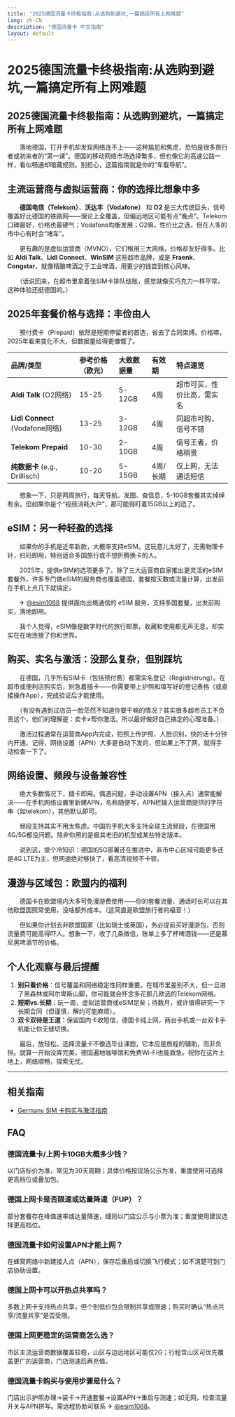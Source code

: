 ```yaml
---
title: "2025德国流量卡终极指南:从选购到避坑,一篇搞定所有上网难题"
lang: zh-CN
description: "德国流量卡 中文指南"
layout: default
---
```

# 2025德国流量卡终极指南:从选购到避坑,一篇搞定所有上网难题

## 2025德国流量卡终极指南：从选购到避坑，一篇搞定所有上网难题

　　落地德国，打开手机却发现网络连不上——这种尴尬和焦虑，恐怕是很多旅行者或初来者的“第一课”。德国的移动网络市场选择繁多，但也像它的高速公路一样，看似畅通却暗藏规则。别担心，这篇指南就是你的“车载导航”。

## 主流运营商与虚拟运营商：你的选择比想象中多

　　**德国电信（Telekom）**、**沃达丰（Vodafone）** 和 **O2** 是三大传统巨头，信号覆盖好比德国的铁路网——理论上全覆盖，但偏远地区可能有点“晚点”。Telekom口碑最好，价格也最硬气；Vodafone均衡发展；O2嘛，性价比之选，但在人多的市中心有时会“堵车”。

　　更有趣的是虚拟运营商（MVNO），它们租用三大网络，价格却友好得多。比如 **Aldi Talk**、**Lidl Connect**、**WinSIM** 这些超市品牌，或是 **Fraenk**、**Congstar**，就像精酿啤酒之于工业啤酒，用更少的钱尝到核心风味。

　　（话说回来，在超市里拿着张SIM卡排队结账，感觉就像买巧克力一样平常，这种体验还挺德国的。）

## 2025年套餐价格与选择：丰俭由人

　　预付费卡（Prepaid）依然是短期停留者的首选，省去了合同束缚。价格嘛，2025年看来变化不大，但数据量给得更慷慨了。

| 品牌/类型 | 参考价格（欧元） | 大致数据量 | 有效期 | 特点速览 |
| :--- | :--- | :--- | :--- | :--- |
| **Aldi Talk** (O2网络) | 15-25 | 5-12GB | 4周 | 超市可买，性价比高，需实名 |
| **Lidl Connect** (Vodafone网络) | 13-25 | 3-12GB | 4周 | 同超市可购，信号不错 |
| **Telekom Prepaid** | 10-30 | 2-10GB | 4周 | 信号王者，价格稍贵 |
| **纯数据卡** (e.g., Drillisch) | 10-20 | 5-15GB | 4周/长期 | 仅上网，无法通话短信 |

　　想象一下，只是两周旅行，每天导航、发图、查信息，5-10GB套餐其实绰绰有余。但如果你是个“视频消耗大户”，那可能得盯着15GB以上的选了。

## eSIM：另一种轻盈的选择

　　如果你的手机是近年新款，大概率支持eSIM。这玩意儿太好了，无需物理卡针，扫码即用，特别适合多国旅行或不想折腾换卡的人。

　　2025年，提供eSIM的选项更多了。除了三大运营商自家推出更灵活的eSIM套餐外，许多专门做eSIM的服务商也覆盖德国，套餐按天数或流量计算，出发前在手机上点几下就搞定。

　　✈ [@esim1088](https://t.me/s/esim1088) 提供面向出境通信的 eSIM 服务，支持多国套餐，出发前购买，落地即用。

　　我个人觉得，eSIM像是数字时代的旅行邮票，收藏和使用都无声无息，却实实在在地连接了你和世界。

## 购买、实名与激活：没那么复杂，但别踩坑

　　在德国，几乎所有SIM卡（包括预付费）都需实名登记（Registrierung）。在超市或便利店购买后，别急着插卡——你需要带上护照和填写好的登记表格（或直接操作App），完成验证后才能使用。

　　（有没有遇到过店员一脸茫然不知道你要干嘛的情况？其实很多超市员工不负责这个，他们的理解是：卖卡≠帮你激活。所以最好做好自己搞定的心理准备。）

　　激活过程通常在运营商App内完成，拍照上传护照、人脸识别，快的话十分钟内开通。记得，网络设置（APN）大多是自动下发的，但如果上不了网，就得手动检查一下了。

## 网络设置、频段与设备兼容性

　　绝大多数情况下，插卡即用。偶遇问题，手动设置APN（接入点）通常能解决——在手机网络设置里新建APN，名称随便写，APN栏输入运营商提供的字符串（如telekom），其他默认即可。

　　频段支持其实不用太焦虑。中国的手机大多支持全球主流频段，在德国用4G/5G都没问题。除非你用的是极其老旧的机型或某些特定版本。

　　说到这，提个冷知识：德国的5G部署还在推进中，非市中心区域可能更多还是4G LTE为主，但网速绝对够快了，看高清视频不卡顿。

## 漫游与区域包：欧盟内的福利

　　德国卡在欧盟境内大多可免漫游费使用——你的套餐流量、通话时长可以在其他欧盟国照常使用，没啥额外成本。（这简直是欧盟旅行者的福音！）

　　但如果你计划去非欧盟国家（比如瑞士或英国），务必提前买好漫游包，否则流量费可能高得吓人。想象一下，收了几条微信，账单上多了杯啤酒钱——还是慕尼黑啤酒节的价格。

## 个人化观察与最后提醒

1.  **别只看价格**：信号覆盖和网络稳定性同样重要。在城市里差别不大，但一旦进了黑森林或阿尔卑斯山脚，你可能就会怀念多花那几欧选的Telekom网络。
2.  **短期vs.长期**：玩一周，虚拟运营商或eSIM足矣；待数月，或许值得研究一下长期合同（但谨慎，解约可能麻烦）。
3.  **双卡双待是王道**：保留国内卡收短信，德国卡纯上网，两台手机或一台双卡手机能让你无缝切换。

　　最后，放轻松。选择流量卡不像选毕业课题，它本应是旅程的辅助，而非负担。就算一开始没弄完美，德国遍地咖啡馆和免费Wi-Fi也能救急。祝你在这片土地上，网络顺畅，探索无忧。

<!-- crosslink -->
---

## 相关指南

- [Germany SIM 卡购买与激活指南](https://faciylike.github.io/germany-sim-guides)

<!-- BEGIN_GERMANY_FAQ -->
## FAQ

### 德国流量卡/上网卡10GB大概多少钱？
以门店标价为准，常见为30天周期；具体价格按现场公示为准，重度使用可选择更高档位或叠加包。

### 德国上网卡是否限速或达量降速（FUP）？
部分套餐存在峰值速率或达量降速，细则以门店公示与小票为准；重度使用建议选择更高档位。

### 德国流量卡如何设置APN才能上网？
在蜂窝网络中新建接入点（APN），保存后重启或切换飞行模式；如不清楚可到门店协助设置。

### 德国上网卡可以开热点共享吗？
多数上网卡支持热点共享，但个别低价包会限制共享或限速；购买时确认“热点共享/流量共享”是否受限。

### 德国上网更稳定的运营商怎么选？
市区主流运营商数据覆盖较稳，山区与边远地区可能仅2G；行程含山区可优先覆盖更广的运营商，门店测速后再充值。

### 德国流量卡购买与使用步骤是什么？
门店出示护照办理→装卡→开通套餐→设置APN→重启与测速；如无网，检查流量开关与APN拼写。需远程协助可联系 ✈ [@esim1088](https://t.me/s/esim1088)。

<script type="application/ld+json">
{"@context": "https://schema.org", "@type": "FAQPage", "mainEntity": [{"@type": "Question", "name": "德国流量卡/上网卡10GB大概多少钱？", "acceptedAnswer": {"@type": "Answer", "text": "以门店标价为准，常见为30天周期；具体价格按现场公示为准，重度使用可选择更高档位或叠加包。"}}, {"@type": "Question", "name": "德国上网卡是否限速或达量降速（FUP）？", "acceptedAnswer": {"@type": "Answer", "text": "部分套餐存在峰值速率或达量降速，细则以门店公示与小票为准；重度使用建议选择更高档位。"}}, {"@type": "Question", "name": "德国流量卡如何设置APN才能上网？", "acceptedAnswer": {"@type": "Answer", "text": "在蜂窝网络中新建接入点（APN），保存后重启或切换飞行模式；如不清楚可到门店协助设置。"}}, {"@type": "Question", "name": "德国上网卡可以开热点共享吗？", "acceptedAnswer": {"@type": "Answer", "text": "多数上网卡支持热点共享，但个别低价包会限制共享或限速；购买时确认“热点共享/流量共享”是否受限。"}}, {"@type": "Question", "name": "德国上网更稳定的运营商怎么选？", "acceptedAnswer": {"@type": "Answer", "text": "市区主流运营商数据覆盖较稳，山区与边远地区可能仅2G；行程含山区可优先覆盖更广的运营商，门店测速后再充值。"}}, {"@type": "Question", "name": "德国流量卡购买与使用步骤是什么？", "acceptedAnswer": {"@type": "Answer", "text": "门店出示护照办理→装卡→开通套餐→设置APN→重启与测速；如无网，检查流量开关与APN拼写。需远程协助可联系 ✈ @esim1088。"}}]}
</script>
<!-- END_GERMANY_FAQ -->
